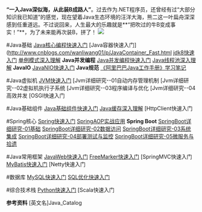 **“一入Java深似海，从此装B成路人”**。过去作为.NET程序员，还曾经有过“大部分知识我已知道”的感觉，现在望着Java生态环境的汪洋大海，熊二这一叶扁舟深深感到任重道远。不过说回来，人生最大的乐趣就是**“把吹过的牛B变成事实！”**，为了未来能再次装B，拼了！
![](http://images2017.cnblogs.com/blog/636325/201708/636325-20170807165007174-697505525.png)


#Java基础
[Java核心编程快速入门](http://www.cnblogs.com/wanliwang01/p/JavaCore_Fast.html)
[Java容器快速入门](http://www.cnblogs.com/wanliwang01/p/JavaContainer_Fast.html
[jdk8快速入门](http://www.cnblogs.com/wanliwang01/p/Jdk8_Fast.html)
[单例模式深入理解](http://www.cnblogs.com/wanliwang01/p/Designpattern_Singleton_Profound.html)
**Java并发编程**
[Java并发编程快速入门](http://www.cnblogs.com/wanliwang01/p/Java_ConcurrentProgramming_Fast.html)
[Java线程池深入理解](http://www.cnblogs.com/wanliwang01/p/ThreadPool_Java_Profound.html)
**JavaIO**
[JavaNIO快速入门](http://www.cnblogs.com/wanliwang01/p/Java_NIO_Fast.html)
**Java规范**
[《阿里巴巴Java工作手册》学习笔记](http://www.cnblogs.com/wanliwang01/p/JavaStandard_Alibaba_StudyNotes.html)


#Java虚拟机
[JVM快速入门](http://www.cnblogs.com/wanliwang01/p/JVM_Fast.html)
[Jvm详细研究--01自动内存管理机制
[Jvm详细研究--02虚拟机执行子系统
[Jvm详细研究--03程序编译与优化
[Jvm详细研究--04高效并发
[OSGI快速入门

#Java基础组件
[Java基础组件快速入门](http://www.cnblogs.com/wanliwang01/p/Java_BaseComponent_fast.html)
[Java缓存深入理解](http://www.cnblogs.com/wanliwang01/p/Cache_Java_Profound.html)
[HttpClient快速入门

#Spring核心
[Spring快速入门](http://www.cnblogs.com/wanliwang01/p/Spring_Fast.html)
[SpringAOP实战应用](http://www.cnblogs.com/wanliwang01/p/SpringAOP_InAction.html)
**Spring Boot**
[SpringBoot详细研究-01基础](http://www.cnblogs.com/wanliwang01/p/SpringBoot_Base_detail01.html)
[SpringBoot详细研究-02数据访问](http://www.cnblogs.com/wanliwang01/p/SpringBoot_DataAccess_detail02.html)
[SpringBoot详细研究-03系统集成](http://www.cnblogs.com/wanliwang01/p/SpringBoot_SystemIntegration_detail03.html)
[SpringBoot详细研究-04部署测试与监控](http://www.cnblogs.com/wanliwang01/p/SpringBoot_Devops_detail04.html)
[SpringBoot详细研究-05微服务与拾遗](http://www.cnblogs.com/wanliwang01/p/SpringBoot_Microservice_detail05.html)

#Java常用框架
[JavaWeb快速入门](http://www.cnblogs.com/wanliwang01/p/Javaweb_Fast.html)
[FreeMarker快速入门](http://www.cnblogs.com/wanliwang01/p/Freemark_Fast.html)
[SpringMVC快速入门
[MyBatis快速入门](http://www.cnblogs.com/wanliwang01/p/Mybatis_Fast.html)
[Netty快速入门

#数据库
[MySQL快速入门](http://www.cnblogs.com/wanliwang01/p/MySQL_Fast.html)
[SQL优化快速入门](http://www.cnblogs.com/wanliwang01/p/SQLOptimize_Fast.html)

#综合技术栈
[Python快速入门](http://www.cnblogs.com/wanliwang01/p/Python_Fast.html)
[Scala快速入门

**参考资料**
[英文名]Java_Catalog